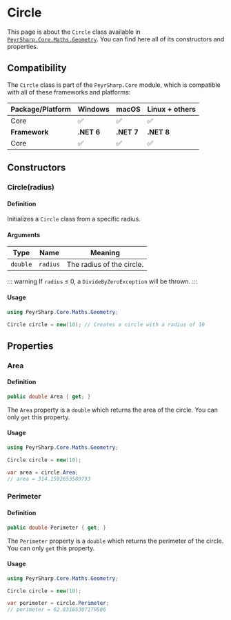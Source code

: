 # Circle

This page is about the `Circle` class available in [`PeyrSharp.Core.Maths.Geometry`](/core/maths/geometry).
You can find here all of its constructors and properties.

## Compatibility

The `Circle` class is part of the `PeyrSharp.Core` module, which is compatible with all of these frameworks and platforms:

| Package/Platform | Windows    | macOS      | Linux + others |
| ---------------- | ---------- | ---------- | -------------- |
| Core             | ✅         | ✅         | ✅             |
| **Framework**    | **.NET 6** | **.NET 7** | **.NET 8**     |
| Core             | ✅         | ✅         | ✅             |

## Constructors

### Circle(radius)

#### Definition

Initializes a `Circle` class from a specific radius.

#### Arguments

| Type     | Name     | Meaning                   |
| -------- | -------- | ------------------------- |
| `double` | `radius` | The radius of the circle. |

::: warning
If `radius` ≤ 0, a `DivideByZeroException` will be thrown.
:::

#### Usage

```c#
using PeyrSharp.Core.Maths.Geometry;

Circle circle = new(10); // Creates a circle with a radius of 10
```

## Properties

### Area

#### Definition

```c#
public double Area { get; }
```

The `Area` property is a `double` which returns the area of the circle. You can only `get` this property.

#### Usage

```c#
using PeyrSharp.Core.Maths.Geometry;

Circle circle = new(10);

var area = circle.Area;
// area = 314.1592653589793
```

### Perimeter

#### Definition

```c#
public double Perimeter { get; }
```

The `Perimeter` property is a `double` which returns the perimeter of the circle. You can only `get` this property.

#### Usage

```c#
using PeyrSharp.Core.Maths.Geometry;

Circle circle = new(10);

var perimeter = circle.Perimeter;
// perimeter = 62.83185307179586
```

